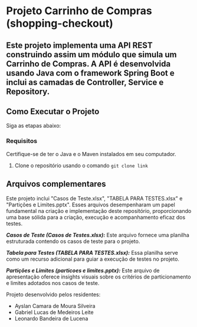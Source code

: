 # Projeto Carrinho de Compras (shopping-checkout)

## Este projeto implementa uma API REST construindo assim um módulo que simula um Carrinho de Compras. A API é desenvolvida usando Java com o framework Spring Boot e inclui as camadas de Controller, Service e Repository.



## Como Executar o Projeto
Siga as etapas abaixo:

### Requisitos
Certifique-se de ter o Java e o Maven instalados em seu computador.

1. Clone o repositório usando o comando ```git clone link```

## Arquivos complementares
Este projeto inclui "Casos de Teste.xlsx", "TABELA PARA TESTES.xlsx" e "Partições e Limites.pptx". Esses arquivos desempenharam um papel fundamental na criação e implementação deste repositório, proporcionando uma base sólida para a criação, execução e acompanhamento eficaz dos testes.

__*Casos de Teste (Casos de Testes.xlsx):*__ Este arquivo fornece uma planilha estruturada contendo os casos de teste para o projeto.

__*Tabela para Testes (TABELA PARA TESTES.xlsx):*__ Essa planilha serve como um recurso adicional para guiar a execução de testes no projeto.

__*Partições e Limites (particoes e limites.pptx):*__ Este arquivo de apresentação oferece insights visuais sobre os critérios de particionamento e limites adotados nos casos de teste.


Projeto desenvolvido pelos residentes:
* Ayslan Camara de Moura Silveira
* Gabriel Lucas de Medeiros Leite
* Leonardo Bandeira de Lucena
